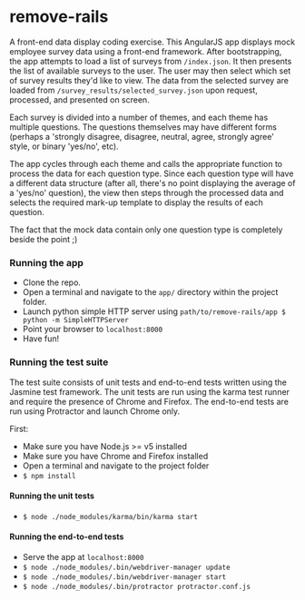 # remove-rails

A front-end data display coding exercise. This AngularJS app displays mock employee survey data using a front-end framework. After bootstrapping, the app attempts to load a list of surveys from `/index.json`. It then presents the list of available surveys to the user. The user may then select which set of survey results they'd like to view. The data from the selected survey are loaded from `/survey_results/selected_survey.json` upon request, processed, and presented on screen.

Each survey is divided into a number of themes, and each theme has multiple questions. The questions themselves may have different forms (perhaps a 'strongly disagree, disagree, neutral, agree, strongly agree' style, or binary 'yes/no', etc).

The app cycles through each theme and calls the appropriate function to process the data for each question type. Since each question type will have a different data structure (after all, there's no point displaying the average of a 'yes/no' question), the view then steps through the processed data and selects the required mark-up template to display the results of each question.

The fact that the mock data contain only one question type is completely beside the point ;)

### Running the app

* Clone the repo.
* Open a terminal and navigate to the `app/` directory within the project folder.
* Launch python simple HTTP server using `path/to/remove-rails/app $ python -m SimpleHTTPServer`
* Point your browser to `localhost:8000`
* Have fun!

### Running the test suite

The test suite consists of unit tests and end-to-end tests written using the Jasmine test framework. The unit tests are run using the karma test runner and require the presence of Chrome and Firefox. The end-to-end tests are run using Protractor and launch Chrome only.

First:
* Make sure you have Node.js >= v5 installed
* Make sure you have Chrome and Firefox installed
* Open a terminal and navigate to the project folder
* `$ npm install`

#### Running the unit tests
* `$ node ./node_modules/karma/bin/karma start`

#### Running the end-to-end tests
* Serve the app at `localhost:8000`
* `$ node ./node_modules/.bin/webdriver-manager update`
* `$ node ./node_modules/.bin/webdriver-manager start`
* `$ node ./node_modules/.bin/protractor protractor.conf.js`
